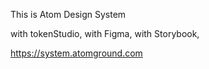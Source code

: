 This is Atom Design System

with tokenStudio,
with Figma,
with Storybook,

https://system.atomground.com
